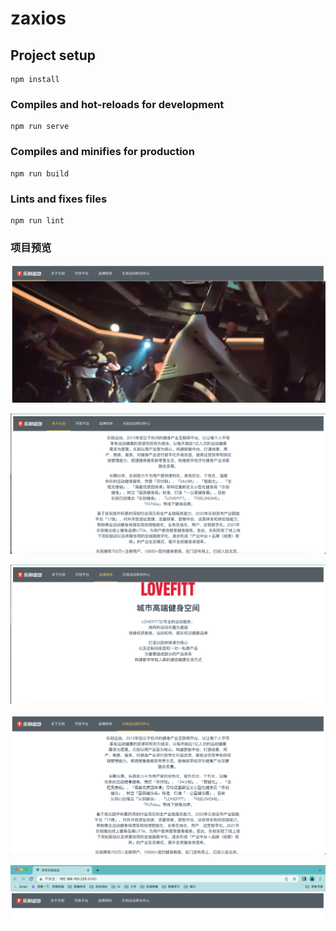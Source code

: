 # zaxios

## Project setup
```
npm install
```

### Compiles and hot-reloads for development
```
npm run serve
```

### Compiles and minifies for production
```
npm run build
```

### Lints and fixes files
```
npm run lint
```

### 项目预览

![预览图02](https://github.com/ZongAng123/vuecli2-element-ui-NavMenu/blob/main/src/assets/yulantu/%E6%88%AA%E5%B1%8F2022-12-28%2014.08.14.png)

![预览图02](https://github.com/ZongAng123/vuecli2-element-ui-NavMenu/blob/main/src/assets/yulantu/%E6%88%AA%E5%B1%8F2022-12-28%2014.08.26.png)

![预览图02](https://github.com/ZongAng123/vuecli2-element-ui-NavMenu/blob/main/src/assets/yulantu/%E6%88%AA%E5%B1%8F2022-12-28%2014.08.40.png)

![预览图02](https://github.com/ZongAng123/vuecli2-element-ui-NavMenu/blob/main/src/assets/yulantu/%E6%88%AA%E5%B1%8F2022-12-28%2014.09.00.png)

![预览图02](https://github.com/ZongAng123/vuecli2-element-ui-NavMenu/blob/main/src/assets/yulantu/%E6%88%AA%E5%B1%8F2022-12-28%2014.09.42.png)
